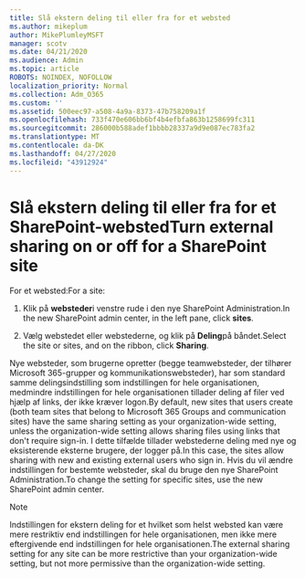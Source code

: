 ```yaml
---
title: Slå ekstern deling til eller fra for et websted
ms.author: mikeplum
author: MikePlumleyMSFT
manager: scotv
ms.date: 04/21/2020
ms.audience: Admin
ms.topic: article
ROBOTS: NOINDEX, NOFOLLOW
localization_priority: Normal
ms.collection: Adm_O365
ms.custom: ''
ms.assetid: 500eec97-a508-4a9a-8373-47b758209a1f
ms.openlocfilehash: 733f470e606bb6bf4b4efbfa863b1258699fc311
ms.sourcegitcommit: 286000b588adef1bbbb28337a9d9e087ec783fa2
ms.translationtype: MT
ms.contentlocale: da-DK
ms.lasthandoff: 04/27/2020
ms.locfileid: "43912924"
---
```

# <a name="turn-external-sharing-on-or-off-for-a-sharepoint-site"></a><span data-ttu-id="3e13a-102">Slå ekstern deling til eller fra for et SharePoint-websted</span><span class="sxs-lookup"><span data-stu-id="3e13a-102">Turn external sharing on or off for a SharePoint site</span></span>

<span data-ttu-id="3e13a-103">For et websted:</span><span class="sxs-lookup"><span data-stu-id="3e13a-103">For a site:</span></span>
  
1. <span data-ttu-id="3e13a-104">Klik på **websteder**i venstre rude i den nye SharePoint Administration.</span><span class="sxs-lookup"><span data-stu-id="3e13a-104">In the new SharePoint admin center, in the left pane, click **sites**.</span></span>
    
2. <span data-ttu-id="3e13a-105">Vælg webstedet eller webstederne, og klik på **Deling**på båndet.</span><span class="sxs-lookup"><span data-stu-id="3e13a-105">Select the site or sites, and on the ribbon, click **Sharing**.</span></span>
    
<span data-ttu-id="3e13a-106">Nye websteder, som brugerne opretter (begge teamwebsteder, der tilhører Microsoft 365-grupper og kommunikationswebsteder), har som standard samme delingsindstilling som indstillingen for hele organisationen, medmindre indstillingen for hele organisationen tillader deling af filer ved hjælp af links, der ikke kræver logon.</span><span class="sxs-lookup"><span data-stu-id="3e13a-106">By default, new sites that users create (both team sites that belong to Microsoft 365 Groups and communication sites) have the same sharing setting as your organization-wide setting, unless the organization-wide setting allows sharing files using links that don't require sign-in.</span></span> <span data-ttu-id="3e13a-107">I dette tilfælde tillader webstederne deling med nye og eksisterende eksterne brugere, der logger på.</span><span class="sxs-lookup"><span data-stu-id="3e13a-107">In this case, the sites allow sharing with new and existing external users who sign in.</span></span> <span data-ttu-id="3e13a-108">Hvis du vil ændre indstillingen for bestemte websteder, skal du bruge den nye SharePoint Administration.</span><span class="sxs-lookup"><span data-stu-id="3e13a-108">To change the setting for specific sites, use the new SharePoint admin center.</span></span>
  
> [!NOTE]
> <span data-ttu-id="3e13a-109">Indstillingen for ekstern deling for et hvilket som helst websted kan være mere restriktiv end indstillingen for hele organisationen, men ikke mere eftergivende end indstillingen for hele organisationen.</span><span class="sxs-lookup"><span data-stu-id="3e13a-109">The external sharing setting for any site can be more restrictive than your organization-wide setting, but not more permissive than the organization-wide setting.</span></span> 
  

